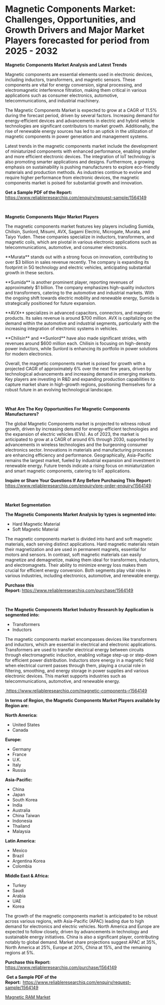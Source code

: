 <p><h1>Magnetic Components Market: Challenges, Opportunities, and Growth Drivers and Major Market Players forecasted for period from 2025 - 2032</h1></p><p><strong>Magnetic Components Market Analysis and Latest Trends</strong></p>
<p><p>Magnetic components are essential elements used in electronic devices, including inductors, transformers, and magnetic sensors. These components are vital for energy conversion, signal processing, and electromagnetic interference filtration, making them critical in various applications such as consumer electronics, automotive, telecommunications, and industrial machinery.</p><p>The Magnetic Components Market is expected to grow at a CAGR of 11.5% during the forecast period, driven by several factors. Increasing demand for energy-efficient devices and advancements in electric and hybrid vehicle technologies are significant contributors to market growth. Additionally, the rise of renewable energy sources has led to an uptick in the utilization of magnetic components in power generation and management systems.</p><p>Latest trends in the magnetic components market include the development of miniaturized components with enhanced performance, enabling smaller and more efficient electronic devices. The integration of IoT technology is also promoting smarter applications and designs. Furthermore, a growing emphasis on sustainability is pushing manufacturers to explore eco-friendly materials and production methods. As industries continue to evolve and require higher performance from electronic devices, the magnetic components market is poised for substantial growth and innovation.</p></p>
<p><strong>Get a Sample PDF of the Report:&nbsp;</strong> <a href="https://www.reliableresearchiq.com/enquiry/request-sample/1564149?utm_campaign=3132&utm_medium=2&utm_source=Github&utm_content=ia&utm_term=06042025&utm_id=magnetic-components">https://www.reliableresearchiq.com/enquiry/request-sample/1564149</a></p>
<p>&nbsp;</p>
<p><strong>Magnetic Components Major Market Players</strong></p>
<p><p>The magnetic components market features key players including Sumida, Chilisin, Sunlord, Misumi, AVX, Sagami Electric, Microgate, Murata, and Taiyo Yuden. These companies specialize in inductors, transformers, and magnetic coils, which are pivotal in various electronic applications such as telecommunications, automotive, and consumer electronics.</p><p>**Murata** stands out with a strong focus on innovation, contributing to over $3 billion in sales revenue recently. The company is expanding its footprint in 5G technology and electric vehicles, anticipating substantial growth in these sectors.</p><p>**Sumida** is another prominent player, reporting revenues of approximately $1 billion. The company emphasizes high-quality inductors and transformers, catering to the automotive and industrial markets. With the ongoing shift towards electric mobility and renewable energy, Sumida is strategically positioned for future expansion.</p><p>**AVX** specializes in advanced capacitors, connectors, and magnetic products. Its sales revenue is around $700 million. AVX is capitalizing on the demand within the automotive and industrial segments, particularly with the increasing integration of electronic systems in vehicles.</p><p>**Chilisin** and **Sunlord** have also made significant strides, with revenues around $600 million each. Chilisin is focusing on high-density power inductors, while Sunlord is enhancing its portfolio in power solutions for modern electronics.</p><p>Overall, the magnetic components market is poised for growth with a projected CAGR of approximately 6% over the next few years, driven by technological advancements and increasing demand in emerging markets. Key players are investing in R&D and expanding production capabilities to capture market share in high-growth regions, positioning themselves for a robust future in an evolving technological landscape.</p></p>
<p>&nbsp;</p>
<p><strong>What Are The Key Opportunities For Magnetic Components Manufacturers?</strong></p>
<p><p>The global Magnetic Components market is projected to witness robust growth, driven by increasing demand for energy-efficient technologies and the expansion of electric vehicles (EVs). As of 2023, the market is anticipated to grow at a CAGR of around 6% through 2030, supported by advancements in wireless technologies and the burgeoning consumer electronics sector. Innovations in materials and manufacturing processes are enhancing efficiency and performance. Geographically, Asia-Pacific remains the largest market, fueled by industrial expansion and investment in renewable energy. Future trends indicate a rising focus on miniaturization and smart magnetic components, catering to IoT applications.</p></p>
<p><strong>Inquire or Share Your Questions If Any Before Purchasing This Report:</strong> <a href="https://www.reliableresearchiq.com/enquiry/pre-order-enquiry/1564149?utm_campaign=3132&utm_medium=2&utm_source=Github&utm_content=ia&utm_term=06042025&utm_id=magnetic-components">https://www.reliableresearchiq.com/enquiry/pre-order-enquiry/1564149</a></p>
<p>&nbsp;</p>
<p><strong>Market Segmentation</strong></p>
<p><strong>The Magnetic Components Market Analysis by types is segmented into:</strong></p>
<p><ul><li>Hard Magnetic Material</li><li>Soft Magnetic Material</li></ul></p>
<p><p>The magnetic components market is divided into hard and soft magnetic materials, each serving distinct applications. Hard magnetic materials retain their magnetization and are used in permanent magnets, essential for motors and sensors. In contrast, soft magnetic materials can easily magnetize and demagnetize, making them ideal for transformers, inductors, and electromagnets. Their ability to minimize energy loss makes them crucial for efficient energy conversion. Both segments play vital roles in various industries, including electronics, automotive, and renewable energy.</p></p>
<p><strong>Purchase this Report:&nbsp;</strong><a href="https://www.reliableresearchiq.com/purchase/1564149?utm_campaign=3132&utm_medium=2&utm_source=Github&utm_content=ia&utm_term=06042025&utm_id=magnetic-components">https://www.reliableresearchiq.com/purchase/1564149</a></p>
<p>&nbsp;</p>
<p><strong>The Magnetic Components Market Industry Research by Application is segmented into:</strong></p>
<p><ul><li>Transformers</li><li>Inductors</li></ul></p>
<p><p>The magnetic components market encompasses devices like transformers and inductors, which are essential in electrical and electronic applications. Transformers are used to transfer electrical energy between circuits through electromagnetic induction, enabling voltage step-up or step-down for efficient power distribution. Inductors store energy in a magnetic field when electrical current passes through them, playing a crucial role in filtering, smoothing, and energy storage in power supplies and various electronic devices. This market supports industries such as telecommunications, automotive, and renewable energy.</p></p>
<p><a href="https://www.reliableresearchiq.com/magnetic-components-r1564149?utm_campaign=3132&utm_medium=2&utm_source=Github&utm_content=ia&utm_term=06042025&utm_id=magnetic-components">&nbsp;https://www.reliableresearchiq.com/magnetic-components-r1564149</a></p>
<p><strong>In terms of Region, the Magnetic Components Market Players available by Region are:</strong></p>
<p>
    <p> <strong> North America: </strong>
        <ul>
            <li>United States</li>
            <li>Canada</li>
        </ul>
        </p> 
    <p> <strong> Europe: </strong>
        <ul>
            <li>Germany</li>
            <li>France</li>
            <li>U.K.</li>
            <li>Italy</li>
            <li>Russia</li>
        </ul>
        </p> 
    <p> <strong> Asia-Pacific: </strong>
        <ul>
            <li>China</li>
            <li>Japan</li>
            <li>South Korea</li>
            <li>India</li>
            <li>Australia</li>
            <li>China Taiwan</li>
            <li>Indonesia</li>
            <li>Thailand</li>
            <li>Malaysia</li>
        </ul>
        </p> 
    <p> <strong> Latin America: </strong>
        <ul>
            <li>Mexico</li>
            <li>Brazil</li>
            <li>Argentina Korea</li>
            <li>Colombia</li>
        </ul>
        </p> 
    <p> <strong> Middle East & Africa: </strong>
        <ul>
            <li>Turkey</li>
            <li>Saudi</li>
            <li>Arabia</li>
            <li>UAE</li>
            <li>Korea</li>
        </ul>
    </p>
    </p>
<p><p>The growth of the magnetic components market is anticipated to be robust across various regions, with Asia-Pacific (APAC) leading due to high demand for electronics and electric vehicles. North America and Europe are expected to follow closely, driven by advancements in technology and sustainable energy initiatives. China is also a significant player, contributing notably to global demand. Market share projections suggest APAC at 35%, North America at 25%, Europe at 20%, China at 15%, and the remaining regions at 5%.</p></p>
<p><strong>Purchase this Report: </strong><a href="https://www.reliableresearchiq.com/purchase/1564149?utm_campaign=3132&utm_medium=2&utm_source=Github&utm_content=ia&utm_term=06042025&utm_id=magnetic-components">https://www.reliableresearchiq.com/purchase/1564149</a></p>
<p>&nbsp;<strong>Get a Sample PDF of the Report:&nbsp;&nbsp;</strong><a href="https://www.reliableresearchiq.com/enquiry/request-sample/1564149?utm_campaign=3132&utm_medium=2&utm_source=Github&utm_content=ia&utm_term=06042025&utm_id=magnetic-components">https://www.reliableresearchiq.com/enquiry/request-sample/1564149</a></p>
<p><strong></strong></p>
<p><p><a href="https://github.com/jhamygunler/Market-Research-Report-List-1/blob/main/magnetic-ram-market.md?utm_campaign=3132&utm_medium=2&utm_source=Github&utm_content=ia&utm_term=06042025&utm_id=magnetic-components">Magnetic RAM Market</a></p></p>